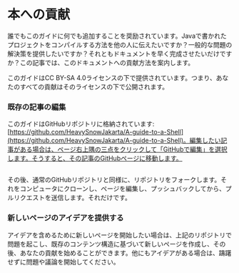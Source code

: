 # 本への貢献

誰でもこのガイドに何でも追加することを奨励されています。Javaで書かれたプロジェクトをコンパイルする方法を他の人に伝えたいですか？一般的な問題の解決策を提供したいですか？それともドキュメントを早く完成させたいだけですか？この記事では、このドキュメントへの貢献方法を案内します。

このガイドはCC BY-SA 4.0ライセンスの下で提供されています。つまり、あなたのすべての貢献はそのライセンスの下で公開されます。

### 既存の記事の編集

このガイドはGitHubリポジトリに格納されています: [https://github.com/HeavySnowJakarta/A-guide-to-a-Shell](https://github.com/HeavySnowJakarta/A-guide-to-a-Shell)。編集したい記事がある場合は、ページ右上隅の三点をクリックして「GitHubで編集」を選択します。そうすると、その記事のGitHubページに移動します。

<figure><img src=".gitbook/assets/8AAC1CD5-811D-41DE-B6B1-F2BF41F3B4DF.jpeg" alt=""><figcaption></figcaption></figure>

その後、通常のGitHubリポジトリと同様に、リポジトリをフォークします。それをコンピュータにクローンし、ページを編集し、プッシュバックしてから、プルリクエストを送信します。それだけです。

### 新しいページのアイデアを提供する

アイデアを含めるために新しいページを開始したい場合は、上記のリポジトリで問題を起こし、既存のコンテンツ構造に基づいて新しいページを作成し、その後、あなたの貢献を始めることができます。他にもアイデアがある場合は、躊躇せずに問題や議論を開始してください。

